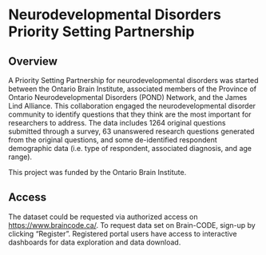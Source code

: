 # Neurodevelopmental Disorders Priority Setting Partnership

## Overview

A Priority Setting Partnership for neurodevelopmental disorders was started between the Ontario Brain Institute, associated members of the Province of Ontario Neurodevelopmental Disorders (POND) Network, and the James Lind Alliance.
This collaboration engaged the neurodevelopmental disorder community to identify questions that they think are the most important for researchers to address.
The data includes 1264 original questions submitted through a survey, 63 unanswered research questions generated from the original questions, and some de-identified respondent demographic data (i.e. type of respondent, associated diagnosis, and age range).

This project was funded by the Ontario Brain Institute.

## Access

The dataset could be requested via authorized access on https://www.braincode.ca/.
To request data set on Brain-CODE, sign-up by clicking “Register”.
Registered portal users have access to interactive dashboards for data exploration and data download.